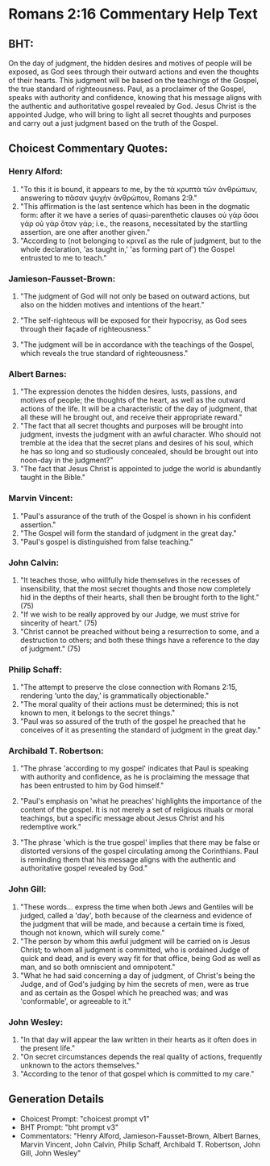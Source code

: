 # Romans 2:16 Commentary Help Text

## BHT:
On the day of judgment, the hidden desires and motives of people will be exposed, as God sees through their outward actions and even the thoughts of their hearts. This judgment will be based on the teachings of the Gospel, the true standard of righteousness. Paul, as a proclaimer of the Gospel, speaks with authority and confidence, knowing that his message aligns with the authentic and authoritative gospel revealed by God. Jesus Christ is the appointed Judge, who will bring to light all secret thoughts and purposes and carry out a just judgment based on the truth of the Gospel.

## Choicest Commentary Quotes:
### Henry Alford:
1. "To this it is bound, it appears to me, by the τὰ κρυπτὰ τῶν ἀνθρώπων, answering to πᾶσαν ψυχὴν ἀνθρώπου, Romans 2:9." 
2. "This affirmation is the last sentence which has been in the dogmatic form: after it we have a series of quasi-parenthetic clauses οὐ γάρ ὅσοι γάρ οὐ γάρ ὅταν γάρ; i.e., the reasons, necessitated by the startling assertion, are one after another given."
3. "According to (not belonging to κρινεῖ as the rule of judgment, but to the whole declaration, 'as taught in,' 'as forming part of') the Gospel entrusted to me to teach."

### Jamieson-Fausset-Brown:
1. "The judgment of God will not only be based on outward actions, but also on the hidden motives and intentions of the heart." 

2. "The self-righteous will be exposed for their hypocrisy, as God sees through their façade of righteousness." 

3. "The judgment will be in accordance with the teachings of the Gospel, which reveals the true standard of righteousness."

### Albert Barnes:
1. "The expression denotes the hidden desires, lusts, passions, and motives of people; the thoughts of the heart, as well as the outward actions of the life. It will be a characteristic of the day of judgment, that all these will he brought out, and receive their appropriate reward."
2. "The fact that all secret thoughts and purposes will be brought into judgment, invests the judgment with an awful character. Who should not tremble at the idea that the secret plans and desires of his soul, which he has so long and so studiously concealed, should be brought out into noon-day in the judgment?"
3. "The fact that Jesus Christ is appointed to judge the world is abundantly taught in the Bible."

### Marvin Vincent:
1. "Paul's assurance of the truth of the Gospel is shown in his confident assertion."
2. "The Gospel will form the standard of judgment in the great day."
3. "Paul's gospel is distinguished from false teaching."

### John Calvin:
1. "It teaches those, who willfully hide themselves in the recesses of insensibility, that the most secret thoughts and those now completely hid in the depths of their hearts, shall then be brought forth to the light." (75)
2. "If we wish to be really approved by our Judge, we must strive for sincerity of heart." (75)
3. "Christ cannot be preached without being a resurrection to some, and a destruction to others; and both these things have a reference to the day of judgment." (75)

### Philip Schaff:
1. "The attempt to preserve the close connection with Romans 2:15, rendering ‘unto the day,’ is grammatically objectionable."
2. "The moral quality of their actions must be determined; this is not known to men, it belongs to the secret things."
3. "Paul was so assured of the truth of the gospel he preached that he conceives of it as presenting the standard of judgment in the great day."

### Archibald T. Robertson:
1. "The phrase 'according to my gospel' indicates that Paul is speaking with authority and confidence, as he is proclaiming the message that has been entrusted to him by God himself." 

2. "Paul's emphasis on 'what he preaches' highlights the importance of the content of the gospel. It is not merely a set of religious rituals or moral teachings, but a specific message about Jesus Christ and his redemptive work." 

3. "The phrase 'which is the true gospel' implies that there may be false or distorted versions of the gospel circulating among the Corinthians. Paul is reminding them that his message aligns with the authentic and authoritative gospel revealed by God."

### John Gill:
1. "These words... express the time when both Jews and Gentiles will be judged, called a 'day', both because of the clearness and evidence of the judgment that will be made, and because a certain time is fixed, though not known, which will surely come."
2. "The person by whom this awful judgment will be carried on is Jesus Christ; to whom all judgment is committed, who is ordained Judge of quick and dead, and is every way fit for that office, being God as well as man, and so both omniscient and omnipotent."
3. "What he had said concerning a day of judgment, of Christ's being the Judge, and of God's judging by him the secrets of men, were as true and as certain as the Gospel which he preached was; and was 'conformable', or agreeable to it."

### John Wesley:
1. "In that day will appear the law written in their hearts as it often does in the present life."
2. "On secret circumstances depends the real quality of actions, frequently unknown to the actors themselves."
3. "According to the tenor of that gospel which is committed to my care."


## Generation Details
- Choicest Prompt: "choicest prompt v1"
- BHT Prompt: "bht prompt v3"
- Commentators: "Henry Alford, Jamieson-Fausset-Brown, Albert Barnes, Marvin Vincent, John Calvin, Philip Schaff, Archibald T. Robertson, John Gill, John Wesley"
